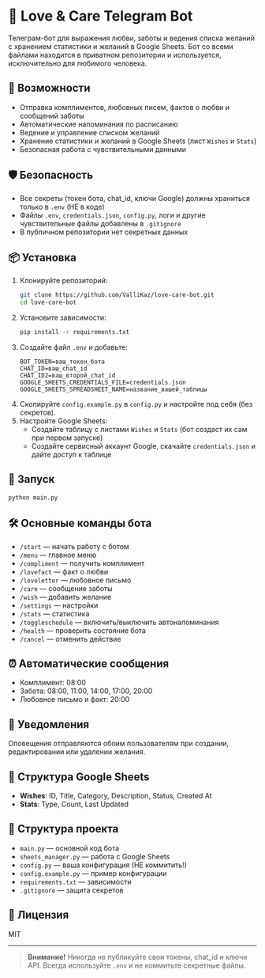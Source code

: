 # 💝 Love & Care Telegram Bot

Телеграм-бот для выражения любви, заботы и ведения списка желаний с хранением статистики и желаний в Google Sheets. Бот со всеми файлами находится в приватном репозитории и используется, исключительно для любимого человека.

## 🚀 Возможности
- Отправка комплиментов, любовных писем, фактов о любви и сообщений заботы
- Автоматические напоминания по расписанию
- Ведение и управление списком желаний
- Хранение статистики и желаний в Google Sheets (лист `Wishes` и `Stats`)
- Безопасная работа с чувствительными данными

## 🛡 Безопасность
- Все секреты (токен бота, chat_id, ключи Google) должны храниться только в `.env` (НЕ в коде)
- Файлы `.env`, `credentials.json`, `config.py`, логи и другие чувствительные файлы добавлены в `.gitignore`
- В публичном репозитории нет секретных данных

## 📦 Установка
1. Клонируйте репозиторий:
   ```bash
   git clone https://github.com/ValliKaz/love-care-bot.git
   cd love-care-bot
   ```
2. Установите зависимости:
   ```bash
   pip install -r requirements.txt
   ```
3. Создайте файл `.env` и добавьте:
   ```env
   BOT_TOKEN=ваш_токен_бота
   CHAT_ID=ваш_chat_id
   CHAT_ID2=ваш_второй_chat_id
   GOOGLE_SHEETS_CREDENTIALS_FILE=credentials.json
   GOOGLE_SHEETS_SPREADSHEET_NAME=название_вашей_таблицы
   ```
4. Скопируйте `config.example.py` в `config.py` и настройте под себя (без секретов).
5. Настройте Google Sheets:
   - Создайте таблицу с листами `Wishes` и `Stats` (бот создаст их сам при первом запуске)
   - Создайте сервисный аккаунт Google, скачайте `credentials.json` и дайте доступ к таблице

## 🏃 Запуск
```bash
python main.py
```

## 🛠️ Основные команды бота
- `/start` — начать работу с ботом
- `/menu` — главное меню
- `/compliment` — получить комплимент
- `/lovefact` — факт о любви
- `/loveletter` — любовное письмо
- `/care` — сообщение заботы
- `/wish` — добавить желание
- `/settings` — настройки
- `/stats` — статистика
- `/toggleschedule` — включить/выключить автонапоминания
- `/health` — проверить состояние бота
- `/cancel` — отменить действие

## ⏰ Автоматические сообщения
- Комплимент: 08:00
- Забота: 08:00, 11:00, 14:00, 17:00, 20:00
- Любовное письмо и факт: 20:00

## 🔔 Уведомления
Оповещения отправляются обоим пользователям при создании, редактировании или удалении желания.

## 📝 Структура Google Sheets
- **Wishes**: ID, Title, Category, Description, Status, Created At
- **Stats**: Type, Count, Last Updated

## 🧩 Структура проекта
- `main.py` — основной код бота
- `sheets_manager.py` — работа с Google Sheets
- `config.py` — ваша конфигурация (НЕ коммитить!)
- `config.example.py` — пример конфигурации
- `requirements.txt` — зависимости
- `.gitignore` — защита секретов

## 📄 Лицензия
MIT

---

> **Внимание!** Никогда не публикуйте свои токены, chat_id и ключи API. Всегда используйте `.env` и не коммитьте секретные файлы. 
